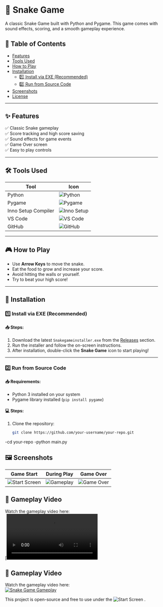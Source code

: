 # 🐍 Snake Game

A classic Snake Game built with Python and Pygame. This game comes with sound effects, scoring, and a smooth gameplay experience.

## 📑 Table of Contents
- [Features](#features)
- [Tools Used](#tools-used)
- [How to Play](#how-to-play)
- [Installation](#installation)
  - [1️⃣ Install via EXE (Recommended)](#1️⃣-install-via-exe-recommended)
  - [2️⃣ Run from Source Code](#2️⃣-run-from-source-code)
- [Screenshots](#screenshots)
- [License](#license)

---

## ✨ Features
✅ Classic Snake gameplay  
✅ Score tracking and high score saving  
✅ Sound effects for game events  
✅ Game Over screen  
✅ Easy to play controls  

---

## 🛠 Tools Used
| Tool | Icon |
|-----|------|
| Python | ![Python](https://img.shields.io/badge/-Python-3776AB?style=for-the-badge&logo=python&logoColor=white) |
| Pygame | ![Pygame](https://img.shields.io/badge/-Pygame-159f28?style=for-the-badge&logo=pygame&logoColor=white) |
| Inno Setup Compiler | ![Inno Setup](https://img.shields.io/badge/-Inno%20Setup-075571?style=for-the-badge&logo=windows&logoColor=white) |
| VS Code | ![VS Code](https://img.shields.io/badge/-Visual%20Studio%20Code-007ACC?style=for-the-badge&logo=visual-studio-code&logoColor=white) |
| GitHub | ![GitHub](https://img.shields.io/badge/-GitHub-181717?style=for-the-badge&logo=github&logoColor=white) |

---

## 🎮 How to Play
- Use **Arrow Keys** to move the snake.
- Eat the food to grow and increase your score.
- Avoid hitting the walls or yourself.
- Try to beat your high score!

---

## 💾 Installation

### 1️⃣ Install via EXE (Recommended)
#### 📥 Steps:
1. Download the latest `Snakegameinstaller.exe` from the [Releases](https://github.com/hamzza07x/Snake-game/releases/tag/release-v1) section.
2. Run the installer and follow the on-screen instructions.
3. After installation, double-click the **Snake Game** icon to start playing!

---

### 2️⃣ Run from Source Code
#### 📥 Requirements:
- Python 3 installed on your system
- Pygame library installed (`pip install pygame`)

#### 💻 Steps:
1. Clone the repository:
   ```bash
   git clone https://github.com/your-username/your-repo.git

-cd your-repo
-python main.py
## 🖼 Screenshots

| Game Start | During Play | Game Over |
|-----------|------------|----------|
| ![Start Screen](https://github.com/hamzza07x/Snake-game/blob/main/S1.png) | ![Gameplay](https://github.com/hamzza07x/Snake-game/blob/main/S2.png) | ![Game Over](https://github.com/hamzza07x/Snake-game/blob/main/S3.png) |

## 🎥 Gameplay Video

Watch the gameplay video here:  
[![Snake Game Gameplay](https://github.com/hamzza07x/Snake-game/blob/main/Gameplay.mkv)
## 🎥 Gameplay Video

Watch the gameplay video here:  
[![Snake Game Gameplay](https://img.youtube.com/vi/Ru5nGD7hUf0/0.jpg
)](https://www.youtube.com/watch?v=Ru5nGD7hUf0)



This project is open-source and free to use under the ![Start Screen](https://opensource.org/license/mit) .

